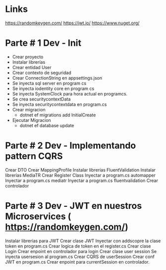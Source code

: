 # Links
https://randomkeygen.com/
https://jwt.io/
https://www.nuget.org/


# Parte # 1 Dev - Init

- Crear proyecto
- Instalar librerías
- Crear entidad User
- Crear contexto de seguridad
- Crear ConnectionString en appsettings.json
- Se inyecta sql server en program cs
- Se inyecta iodentity core en program cs
- Se inyecta SystemClock para hora actual en programcs.
- Se crea securitycontextData
- Se inyecta securitycontextdata en program.cs
- Crear migracion
  - dotnet ef migrations add InitialCreate
- Ejecutar Migracion
  - dotnet ef database update

# Parte # 2 Dev - Implementando pattern CQRS

Crear DTO
Crear MappingProfile
Instalar librerías FluentValidation
Instalar librerías MediaTR
Crear Register Class
Inyectar a program.cs automapper
Inyectar a program.cs mediatr
Inyectar a program.cs fluentvalidation
Crear controlador

# Parte # 3 Dev - JWT en nuestros Microservices ( https://randomkeygen.com/)

Instalar librerías para JWT
Crear clase JWT
Inyectar con addscopre la clase token en program.cs
Crear logica de token en el register.cs
Crear clase Login
Crear enpoint en controlador para login
Crear clase user session
Se inyecta usersesion al program.cs
Crear CQRS de userSession
Crear conf JWT en program.cs
Crear enpoint para currentSession en controlador.
